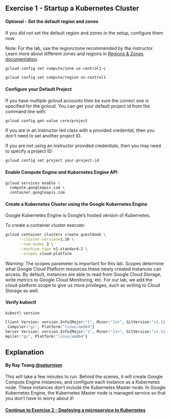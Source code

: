 ## Exercise 1 - Startup a Kubernetes Cluster


#### Optional - Set the default region and zones

If you did not set the default region and zones in the setup, configure them now.

Note: For the lab, use the region/zone recommended by the instructor. Learn more about different zones and regions in [Regions & Zones documentation](https://cloud.google.com/compute/docs/zones).


```sh
gcloud config set compute/zone us-central1-c
```
```sh
gcloud config set compute/region us-central1
```

#### Configure your Default Project

If you have multiple gcloud accounts then be sure the correct one is specified for the gcloud. You can get your default project id from the command line with:

```sh
gcloud config get-value core/project
```

If you are in an instructor led class with a provided credential, then you don't need to set another project ID.

If you are not using an instructor provided credentials, then you may need to specify a project ID:

```sh
gcloud config set project your-project-id
```

#### Enable Compute Engine and Kubernetes Engine API

```sh
gcloud services enable \
  compute.googleapis.com \
  container.googleapis.com
```

#### Create a Kubernetes Cluster using the Google Kubernetes Engine

Google Kubernetes Engine is Google’s hosted version of Kubernetes.

To create a container cluster execute:

```sh
gcloud container clusters create guestbook \
      --cluster-version=1.10 \
      --num-nodes 3 \
      --machine-type n1-standard-2 \
      --scopes cloud-platform
```

Warning: The scopes parameter is important for this lab. Scopes determine what Google Cloud Platform resources these newly created instances can access.  By default, instances are able to read from Google Cloud Storage, write metrics to Google Cloud Monitoring, etc. For our lab, we add the cloud-platform scope to give us more privileges, such as writing to Cloud Storage as well.


#### Verify kubectl
  `kubectl version`
  
```sh
Client Version: version.Info{Major:"1", Minor:"11+", GitVersion:"v1.11.9-dispatcher", GitCommit:"e3f5193e8f1091a162af7e17a781e6a3129bcfd0", GitTreeState:"clean", BuildDate:"2019-03-28T18:13:46Z", GoVersion:"go1.10.8",
 Compiler:"gc", Platform:"linux/amd64"}
Server Version: version.Info{Major:"1", Minor:"11+", GitVersion:"v1.11.8-gke.6", GitCommit:"394ee507d00f15a63cef577a14026096c310698e", GitTreeState:"clean", BuildDate:"2019-03-30T19:31:43Z", GoVersion:"go1.10.8b4", Co
mpiler:"gc", Platform:"linux/amd64"}

```

## Explanation
#### By Ray Tsang [@saturnism](https://twitter.com/saturnism)

This will take a few minutes to run. Behind the scenes, it will create Google Compute Engine instances, and configure each instance as a Kubernetes node. These instances don’t include the Kubernetes Master node. In Google Kubernetes Engine, the Kubernetes Master node is managed service so that you don’t have to worry about it!

#### [Continue to Exercise 2 - Deploying a microservice to Kubernetes](../exercise-2/README.md)
